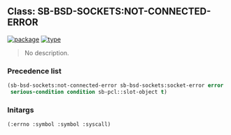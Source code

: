 ## Class: SB-BSD-SOCKETS:NOT-CONNECTED-ERROR
[![package](https://img.shields.io/badge/Package-SB--BSD--SOCKETS-5f9ea0.svg?style=social&colorA=999999)](../) [![type](https://img.shields.io/badge/Type-Class-5f9ea0.svg?style=social&colorA=999999)](../#class) 

> No description.

### Precedence list
```cl
(sb-bsd-sockets:not-connected-error sb-bsd-sockets:socket-error error
 serious-condition condition sb-pcl::slot-object t)
```
### Initargs
```cl
(:errno :symbol :symbol :syscall)
```
